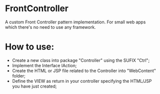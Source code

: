 FrontController
===============

A custom Front Controller pattern implementation. For small web apps which there's no need to use any framework.


How to use:
===============

 - Create a new class into package "Controller" using the SUFIX "Ctrl";
 - Implement the Interface IAction;
 - Create the HTML or JSP file related to the Controller into "WebContent" folder;
 - Define the VIEW as return in your controller specifying the HTML/JSP you have just created;